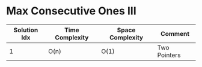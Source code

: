 # Max Consecutive Ones III

| Solution Idx | Time Complexity | Space Complexity | Comment      |
| ------------ | --------------- | ---------------- | ------------ |
| 1            | O(n)            | O(1)             | Two Pointers |
